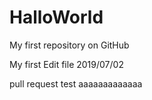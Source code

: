 # HalloWorld
My first repository on GitHub

My first Edit file 2019/07/02

pull request test aaaaaaaaaaaaa
